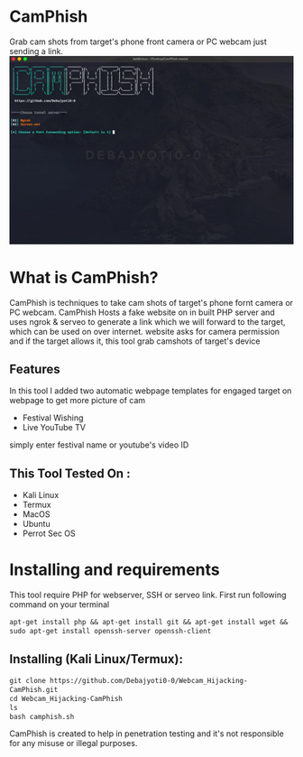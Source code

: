 # CamPhish
Grab cam shots from target's phone front camera or PC webcam just sending a link.
![Img](https://github.com/Debajyoti0-0/Webcam_Hijacking-CamPhish/blob/main/img.jpg)


# What is CamPhish?
<p>CamPhish is techniques to take cam shots of target's phone fornt camera or PC webcam. CamPhish Hosts a fake website on in built PHP server and uses ngrok & serveo to generate a link which we will forward to the target, which can be used on over internet. website asks for camera permission and if the target allows it, this tool grab camshots of target's device</p>

## Features
<p>In this tool I added two automatic webpage templates for engaged target on webpage to get more picture of cam</p>
<ul>
  <li>Festival Wishing</li>
  <li>Live YouTube TV</li>
</ul>
<p>simply enter festival name or youtube's video ID</p>

## This Tool Tested On :
<ul>
  <li>Kali Linux</li>
  <li>Termux</li>
  <li>MacOS</li>
  <li>Ubuntu</li>
  <li>Perrot Sec OS</li>
</ul>

# Installing and requirements
<p>This tool require PHP for webserver, SSH or serveo link. First run following command on your terminal</p>

```
apt-get install php && apt-get install git && apt-get install wget && sudo apt-get install openssh-server openssh-client
```

## Installing (Kali Linux/Termux):

```
git clone https://github.com/Debajyoti0-0/Webcam_Hijacking-CamPhish.git
cd Webcam_Hijacking-CamPhish
ls
bash camphish.sh
```

<p>CamPhish is created to help in penetration testing and it's not responsible for any misuse or illegal purposes.</p>
